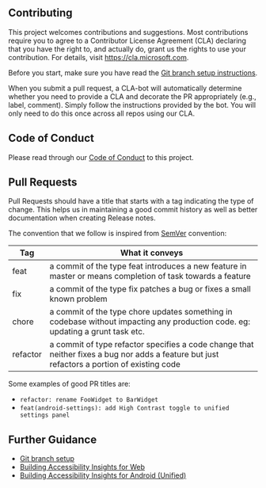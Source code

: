 <!--
Copyright (c) Microsoft Corporation. All rights reserved.
Licensed under the MIT License.
-->

## Contributing

This project welcomes contributions and suggestions. Most contributions require you to agree to a
Contributor License Agreement (CLA) declaring that you have the right to, and actually do, grant us
the rights to use your contribution. For details, visit https://cla.microsoft.com.

Before you start, make sure you have read the [Git branch setup instructions](./docs/git-branch-setup.md).

When you submit a pull request, a CLA-bot will automatically determine whether you need to provide
a CLA and decorate the PR appropriately (e.g., label, comment). Simply follow the instructions
provided by the bot. You will only need to do this once across all repos using our CLA.

## Code of Conduct

Please read through our [Code of Conduct](./CODE_OF_CONDUCT.md) to this project.

## Pull Requests

Pull Requests should have a title that starts with a tag indicating the type of change. This helps us in maintaining a good commit history as well as better documentation when creating Release notes.

The convention that we follow is inspired from [SemVer](https://semver.org/) convention:

| Tag      | What it conveys                                                                                                                             |
| -------- | ------------------------------------------------------------------------------------------------------------------------------------------- |
| feat     | a commit of the type feat introduces a new feature in master or means completion of task towards a feature                                  |
| fix      | a commit of the type fix patches a bug or fixes a small known problem                                                                       |
| chore    | a commit of the type chore updates something in codebase without impacting any production code. eg: updating a grunt task etc.              |
| refactor | a commit of type refactor specifies a code change that neither fixes a bug nor adds a feature but just refactors a portion of existing code |

Some examples of good PR titles are:

* `refactor: rename FooWidget to BarWidget`
* `feat(android-settings): add High Contrast toggle to unified settings panel`

## Further Guidance

* [Git branch setup](./docs/git-branch-setup.md)
* [Building Accessibility Insights for Web](./docs/building-web.md)
* [Building Accessibility Insights for Android (Unified)](./docs/building-unified.md)
